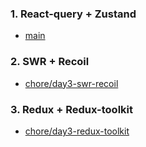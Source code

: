 ### 1. React-query + Zustand
- [main](https://github.com/realyuki/study/tree/main/day3)

### 2. SWR + Recoil
- [chore/day3-swr-recoil](https://github.com/realyuki/study/tree/chore/day3-swr-recoil/day3)

### 3. Redux + Redux-toolkit 
- [chore/day3-redux-toolkit](https://github.com/realyuki/study/tree/chore/day3-redux-toolkit/day3)
